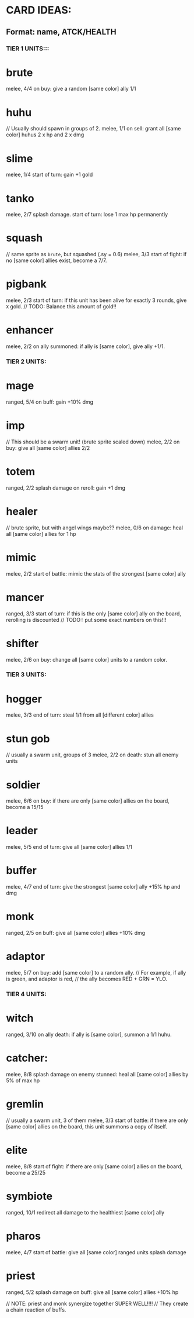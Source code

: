 
# CARD IDEAS:
## Format:  name, ATCK/HEALTH



### TIER 1 UNITS:::

# brute
melee, 4/4
on buy:
give a random [same color] ally 1/1

# huhu
// Usually should spawn in groups of 2.
melee, 1/1
on sell:
grant all [same color] huhus 2 x hp and 2 x dmg

# slime
melee, 1/4
start of turn:
gain +1 gold

# tanko
melee, 2/7
splash damage.
start of turn:
lose 1 max hp permanently


# squash
// same sprite as `brute`, but squashed (.sy = 0.6)
melee, 3/3
start of fight:
if no [same color] allies exist,
become a 7/7.


# pigbank
melee, 2/3
start of turn:
if this unit has been alive for exactly 3 rounds,
give `X` gold.
// TODO: Balance this amount of gold!!


# enhancer
melee, 2/2
on ally summoned:
if ally is [same color], give ally +1/1.





### TIER 2 UNITS:

# mage
ranged, 5/4
on buff:
gain +10% dmg

# imp
// This should be a swarm unit! (brute sprite scaled down)
melee, 2/2
on buy:
give all [same color] allies 2/2

# totem
ranged, 2/2
splash damage
on reroll:
gain +1 dmg

# healer
// brute sprite, but with angel wings maybe??
melee, 0/6
on damage:
heal all [same color] allies for 1 hp

# mimic
melee, 2/2
start of battle:
mimic the stats of the strongest [same color] ally

# mancer
ranged, 3/3
start of turn:
if this is the only [same color] ally on the board,
rerolling is discounted
// TODO:: put some exact numbers on this!!!

# shifter
melee, 2/6
on buy:
change all [same color] units to a random color.




### TIER 3 UNITS:

# hogger
melee, 3/3
end of turn:
steal 1/1 from all [different color] allies

# stun gob
// usually a swarm unit, groups of 3
melee, 2/2
on death:
stun all enemy units

# soldier
melee, 6/6
on buy:
if there are only [same color] allies on the board,
become a 15/15

# leader
melee, 5/5
end of turn:
give all [same color] allies 1/1

# buffer
melee, 4/7
end of turn:
give the strongest [same color] ally +15% hp and dmg

# monk
ranged, 2/5
on buff:
give all [same color] allies +10% dmg

# adaptor
melee, 5/7
on buy:
add [same color] to a random ally.
// For example, if ally is green, and adaptor is red,
// the ally becomes  RED + GRN = YLO.


### TIER 4 UNITS:

# witch
ranged, 3/10
on ally death:
if ally is [same color], summon a 1/1 huhu.

# catcher:
melee, 8/8
splash damage
on enemy stunned:
heal all [same color] allies by 5% of max hp

# gremlin
// usually a swarm unit, 3 of them
melee, 3/3
start of battle:
if there are only [same color] allies on the board,
this unit summons a copy of itself.

# elite
melee, 8/8
start of fight:
if there are only [same color] allies on the board,
become a 25/25

# symbiote
ranged, 10/1
redirect all damage to the healthiest [same color] ally

# pharos
melee, 4/7
start of battle:
give all [same color] ranged units splash damage


# priest
ranged, 5/2
splash damage
on buff:
give all [same color] allies +10% hp

// NOTE: priest and monk synergize together SUPER WELL!!!!
// They create a chain reaction of buffs.

